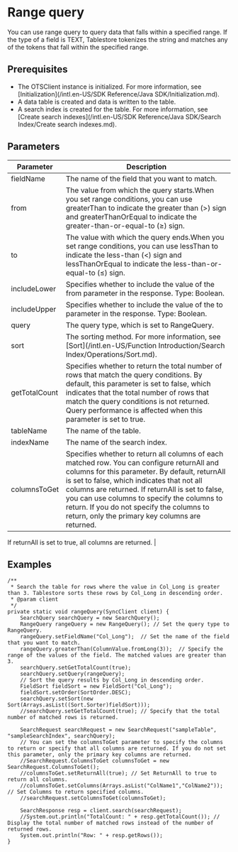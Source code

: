 # Range query

You can use range query to query data that falls within a specified range. If the type of a field is TEXT, Tablestore tokenizes the string and matches any of the tokens that fall within the specified range.

## Prerequisites

-   The OTSClient instance is initialized. For more information, see [Initialization](/intl.en-US/SDK Reference/Java SDK/Initialization.md).
-   A data table is created and data is written to the table.
-   A search index is created for the table. For more information, see [Create search indexes](/intl.en-US/SDK Reference/Java SDK/Search Index/Create search indexes.md).

## Parameters

|Parameter|Description|
|---------|-----------|
|fieldName|The name of the field that you want to match.|
|from|The value from which the query starts.When you set range conditions, you can use greaterThan to indicate the greater than \(\>\) sign and greaterThanOrEqual to indicate the greater-than-or-equal-to \(≥\) sign. |
|to|The value with which the query ends.When you set range conditions, you can use lessThan to indicate the less-than \(<\) sign and lessThanOrEqual to indicate the less-than-or-equal-to \(≤\) sign. |
|includeLower|Specifies whether to include the value of the from parameter in the response. Type: Boolean.|
|includeUpper|Specifies whether to include the value of the to parameter in the response. Type: Boolean.|
|query|The query type, which is set to RangeQuery.|
|sort|The sorting method. For more information, see [Sort](/intl.en-US/Function Introduction/Search Index/Operations/Sort.md).|
|getTotalCount|Specifies whether to return the total number of rows that match the query conditions. By default, this parameter is set to false, which indicates that the total number of rows that match the query conditions is not returned. Query performance is affected when this parameter is set to true. |
|tableName|The name of the table.|
|indexName|The name of the search index.|
|columnsToGet|Specifies whether to return all columns of each matched row. You can configure returnAll and columns for this parameter. By default, returnAll is set to false, which indicates that not all columns are returned. If returnAll is set to false, you can use columns to specify the columns to return. If you do not specify the columns to return, only the primary key columns are returned.

If returnAll is set to true, all columns are returned. |

## Examples

```
/**
 * Search the table for rows where the value in Col_Long is greater than 3. Tablestore sorts these rows by Col_Long in descending order.
 * @param client
 */
private static void rangeQuery(SyncClient client) {
    SearchQuery searchQuery = new SearchQuery();
    RangeQuery rangeQuery = new RangeQuery(); // Set the query type to RangeQuery.
    rangeQuery.setFieldName("Col_Long");  // Set the name of the field that you want to match.
    rangeQuery.greaterThan(ColumnValue.fromLong(3));  // Specify the range of the values of the field. The matched values are greater than 3.
    searchQuery.setGetTotalCount(true);
    searchQuery.setQuery(rangeQuery);
    // Sort the query results by Col_Long in descending order.
    FieldSort fieldSort = new FieldSort("Col_Long");
    fieldSort.setOrder(SortOrder.DESC);
    searchQuery.setSort(new Sort(Arrays.asList((Sort.Sorter)fieldSort)));
    //searchQuery.setGetTotalCount(true); // Specify that the total number of matched rows is returned.

    SearchRequest searchRequest = new SearchRequest("sampleTable", "sampleSearchIndex", searchQuery);
    // You can set the columnsToGet parameter to specify the columns to return or specify that all columns are returned. If you do not set this parameter, only the primary key columns are returned.
    //SearchRequest.ColumnsToGet columnsToGet = new SearchRequest.ColumnsToGet();
    //columnsToGet.setReturnAll(true); // Set ReturnAll to true to return all columns.
    //columnsToGet.setColumns(Arrays.asList("ColName1","ColName2")); // Set Columns to return specified columns.
    //searchRequest.setColumnsToGet(columnsToGet);

    SearchResponse resp = client.search(searchRequest);
    //System.out.println("TotalCount: " + resp.getTotalCount()); // Display the total number of matched rows instead of the number of returned rows.
    System.out.println("Row: " + resp.getRows());
}
```

